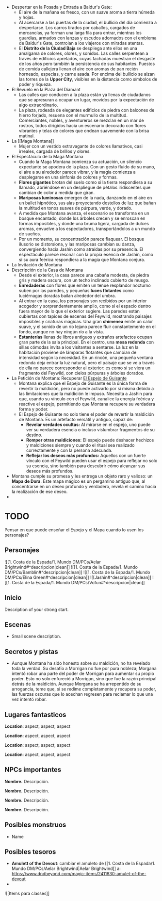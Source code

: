 - Despertar en la Posada y Entrada a Baldur's Gate:
	- El aire de la mañana es fresco, con un suave aroma a tierra húmeda y hojas.
	- Al acercarse a las puertas de la ciudad, el bullicio del día comienza a despertarse. Los carros tirados por caballos, cargados de mercancías, ya forman una larga fila para entrar, mientras los guardias, armados con lanzas y escudos adornados con el emblema de Baldur's Gate, controlan a los viajeros con miradas atentas.
	- El **Distrito de la Ciudad Baja** se despliega ante ellos en una amalgama de colores, olores, y sonidos. Las calles serpentean a través de edificios apretados, cuyas fachadas muestran el desgaste de los años pero también la persistencia de sus habitantes. Puestos de comida callejera llenan el aire con aromas de pan recién horneado, especias, y carne asada. Por encima del bullicio se alzan las torres de la **Upper City**, visibles en la distancia como símbolos de poder y riqueza.
- El Revuelo en la Plaza del Diamant
	- Las calles que conducen a la plaza están ya llenas de ciudadanos que se apresuran a ocupar un lugar, movidos por la expectación de algo extraordinario.
	- La plaza, rodeada de elegantes edificios de piedra con balcones de hierro forjado, resuena con el murmullo de la multitud. Comerciantes, nobles, y aventureros se mezclan en un mar de rostros, todos dirigidos hacia un escenario decorado con flores vibrantes y telas de colores que ondean suavemente con la brisa matinal. 
- La [[Maga Montana]]
	- Mujer con un vestido extravagante de colores llamativos, casi irreales, cargada de brillos y olores.
- El Espectáculo de la Maga Montana
	- Cuando la Maga Montana comienza su actuación, un silencio expectante se apodera de la plaza. Con un gesto fluido de su mano, el aire a su alrededor parece vibrar, y la magia comienza a desplegarse en una sinfonía de colores y formas. 
	- **Flores gigantes** brotan del suelo como si la tierra respondiera a su llamado, abriéndose en un despliegue de pétalos iridiscentes que cambian de color a medida que giran. 
	- **Mariposas luminosas** emergen de la nada, danzando en el aire en un ballet hipnótico, sus alas proyectando destellos de luz que bañan la multitud en tonos suaves de púrpura, verde, y dorado.
	- A medida que Montana avanza, el escenario se transforma en un bosque encantado, donde los árboles crecen y se enroscan en formas imposibles, y donde una bruma ligera, cargada de dulces aromas, envuelve a los espectadores, transportándolos a un mundo de sueños.
	- Por un momento, su concentración parece flaquear. El bosque ilusorio se distorsiona, y las mariposas cambian su danza, convergiendo hacia Jashin como atraídas por su presencia. El espectáculo parece resonar con la propia esencia de Jashin, como si su aura feérica respondiera a la magia que Montana conjura.
- La Invitación de Montana
- Descripción de la Casa de Montana
	- Desde el exterior, la casa parece una cabaña modesta, de piedra gris y madera oscura, con un techo inclinado cubierto de musgo.
	- **Enredaderas** con flores que emiten un tenue resplandor nocturno suben por las paredes, y pequeñas **luces flotantes** como luciérnagas doradas bailan alrededor del umbra.
	- Al entrar en la casa, los personajes son recibidos por un interior acogedor y sorprendentemente amplio, como si el espacio dentro fuera mayor de lo que el exterior sugiere. Las paredes están cubiertas con tapices de escenas del Feywild, mostrando paisajes imposibles y criaturas mágicas. Una gran **chimenea** emite un calor suave, y el sonido de un río lejano parece fluir constantemente en el fondo, aunque no hay ningún río a la vista.
	- **Estanterías** llenas de libros antiguos y extraños artefactos ocupan gran parte de la sala principal. En el centro, una **mesa redonda** con sillas cómodas invita a los visitantes a sentarse. La luz en la habitación proviene de lámparas flotantes que cambian de intensidad según la necesidad. En un rincón, una pequeña ventana redonda deja entrar la luz natural, pero el paisaje que se ve a través de ella no parece corresponder al exterior: es como si se viera un fragmento del Feywild, con cielos púrpuras y árboles dorados.
- La Petición de Montana: Recuperar [El Espejo de Guisante](https://forgottenrealms.fandom.com/wiki/Mirror)
	- Montana explica que el Espejo de Guisante es la única forma de revertir la maldición, pero no puede activarlo por sí misma debido a las limitaciones que la maldición le impuso. Necesita a Jashin para que, usando su vínculo con el Feywild, canalice la energía feérica y reactive el espejo, permitiendo que Montana recupere su verdadera forma y poder.
	- El Espejo de Guisante no solo tiene el poder de revertir la maldición de Montana. Es un artefacto versátil y antiguo, capaz de:
		- **Revelar verdades ocultas:** Al mirarse en el espejo, uno puede ver su verdadera esencia o incluso vislumbrar fragmentos de su destino.
		- **Romper otras maldiciones:** El espejo puede deshacer hechizos y maldiciones siempre y cuando el ritual sea realizado correctamente y con la persona adecuada.
		- **Reflejar los deseos más profundos:** Aquellos con un fuerte vínculo con el Feywild pueden usar el espejo para reflejar no solo su esencia, sino también para descubrir cómo alcanzar sus deseos más profundos.
- Montana cumple su promesa y les entrega un objeto raro y valioso: un **Mapa de Dora**. Este mapa mágico es un pergamino antiguo que, al concentrarse en un deseo profundo y verdadero, revela el camino hacia la realización de ese deseo.
- 

# TODO
Pensar en que puede enseñar el Espejo y el Mapa cuando lo usen los personajes?

## Personajes

![[1. Costa de la Espada/1. Mundo DM/PCs/Aelar Brightwind#^descripcion|clean]]
![[1. Costa de la Espada/1. Mundo DM/PCs/Bamblin#^descripcion|clean]]
![[1. Costa de la Espada/1. Mundo DM/PCs/Elina Green#^descripcion|clean]]
![[Jashin#^descripcion|clean]]
![[1. Costa de la Espada/1. Mundo DM/PCs/Vofun#^descripcion|clean]]

## Inicio

Description of your strong start.

## Escenas

- Small scene description.

## Secretos y pistas

- Aunque Montana ha sido honesto sobre su maldición, no ha revelado toda la verdad. Su desafío a Morrigan no fue por pura nobleza; Morgana intentó robar una parte del poder de Morrigan para aumentar su propio poder. Esto no solo enfureció a Morrigan, sino que fue la razón principal detrás de la maldición. Aunque Morgana se ha arrepentido de su arrogancia, teme que, si se redime completamente y recupera su poder, las fuerzas oscuras que lo acechan regresen para reclamar lo que una vez intentó robar.

## Lugares fantasticos

**Location**: aspect, aspect, aspect

**Location**: aspect, aspect, aspect

**Location**: aspect, aspect, aspect

**Location**: aspect, aspect, aspect

## NPCs importantes

**Nombre.** Descripción.

**Nombre.** Descripción.

**Nombre.** Descripción.

**Nombre.** Descripción.

## Posibles monstruos

- Name

## Posibles tesoros

- **Amulett of the Devout**: cambiar el amuleto de [[1. Costa de la Espada/1. Mundo DM/PCs/Aelar Brightwind|Aelar Brightwind]] a: https://www.dndbeyond.com/magic-items/2411830-amulet-of-the-devout
- 

![[Items para classes]]